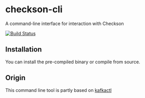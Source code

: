 # checkson-cli

A command-line interface for interaction with Checkson

[![Build Status](https://github.com/stefan-hudelmaier/checkson-cli/workflows/Lint%20%2F%20Test%20%2F%20IT/badge.svg?branch=master)](https://github.com/stefan-hudelmaier/checkson-cli/actions)

## Installation

You can install the pre-compiled binary or compile from source.


## Origin

This command line tool is partly based on [kafkactl](https://github.com/deviceinsight/kafkactl)

